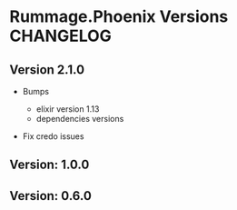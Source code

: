 # Rummage.Phoenix Versions CHANGELOG

## Version 2.1.0

- Bumps
  * elixir version 1.13
  * dependencies versions

- Fix credo issues

## Version: 1.0.0

## Version: 0.6.0
